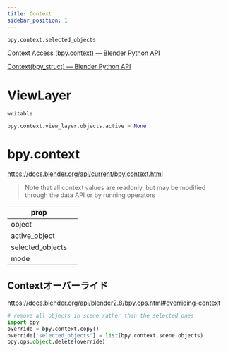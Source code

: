 ```yaml
---
title: Context
sidebar_position: 1
---
```


```py
bpy.context.selected_objects
```

[Context Access (bpy.context) — Blender Python API](https://docs.blender.org/api/latest/bpy.context.html)

[Context(bpy_struct) — Blender Python API](https://docs.blender.org/api/current/bpy.types.Context.html)

# ViewLayer

`writable`
```python
bpy.context.view_layer.objects.active = None
```

# bpy.context

https://docs.blender.org/api/current/bpy.context.html

> Note that all context values are readonly, but may be modified through the data API or by running operators

| prop             |  |
|------------------|--|
| object           |  |
| active_object    |  |
| selected_objects |  |
| mode             |  |


## Contextオーバーライド

https://docs.blender.org/api/blender2.8/bpy.ops.html#overriding-context

```py
# remove all objects in scene rather than the selected ones
import bpy
override = bpy.context.copy()
override['selected_objects'] = list(bpy.context.scene.objects)
bpy.ops.object.delete(override)
```
